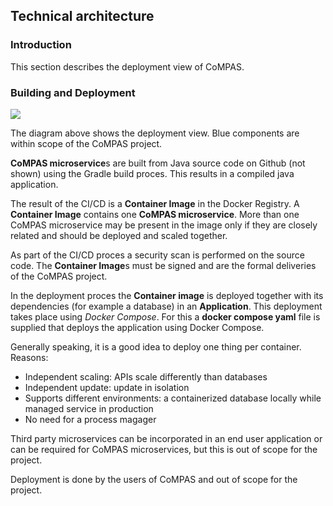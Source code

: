<!--
SPDX-FileCopyrightText: 2021 Alliander N.V.

SPDX-License-Identifier: CC-BY-4.0
-->

## Technical architecture

### Introduction
This section describes the deployment view of CoMPAS.

### Building and Deployment
![](../functional-diagrams/deploy.png)

The diagram above shows the deployment view. Blue components are within scope of the CoMPAS project.

**CoMPAS microservice**s are built from Java source code on Github (not shown) using the Gradle build proces. This results in a compiled java application. 

The result of the CI/CD is a **Container Image** in the Docker Registry. A **Container Image** contains one **CoMPAS microservice**. More than one CoMPAS microservice may be present in the image only if they are closely related and should be deployed and scaled together.

As part of the CI/CD proces a security scan is performed on the source code. The **Container Image**s must be signed and are the formal deliveries of the CoMPAS project.

In the deployment proces the **Container image** is deployed together with its dependencies (for example a database) in an **Application**. This deployment takes place using *Docker Compose*. For this a **docker compose yaml** file is supplied that deploys the application using Docker Compose.

Generally speaking, it is a good idea to deploy one thing per container. Reasons:
* Independent scaling: APIs scale differently than databases
* Independent update: update in isolation
* Supports different environments: a containerized database locally while managed service in production
* No need for a process magager


Third party microservices can be incorporated in an end user application or can be required for CoMPAS microservices, but this is out of scope for the project.

Deployment is done by the users of CoMPAS and out of scope for the project.

